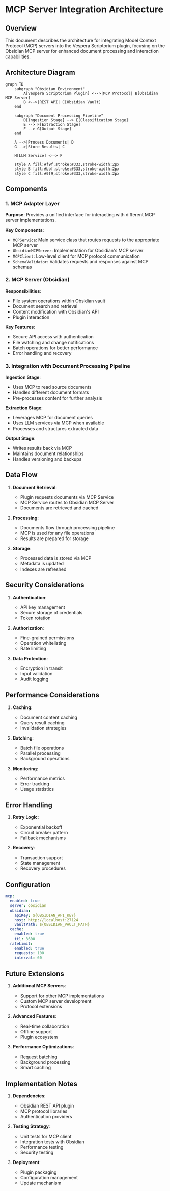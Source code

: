 # MCP Server Integration Architecture

## Overview

This document describes the architecture for integrating Model Context Protocol (MCP) servers into the Vespera Scriptorium plugin, focusing on the Obsidian MCP server for enhanced document processing and interaction capabilities.

## Architecture Diagram

```mermaid
graph TD
    subgraph "Obsidian Environment"
        A[Vespera Scriptorium Plugin] <-->|MCP Protocol| B[Obsidian MCP Server]
        B <-->|REST API| C[Obsidian Vault]
    end
    
    subgraph "Document Processing Pipeline"
        D[Ingestion Stage] --> E[Classification Stage]
        E --> F[Extraction Stage]
        F --> G[Output Stage]
    end
    
    A -->|Process Documents| D
    G -->|Store Results| C
    
    H[LLM Service] <--> F
    
    style A fill:#f9f,stroke:#333,stroke-width:2px
    style B fill:#bbf,stroke:#333,stroke-width:2px
    style C fill:#9f9,stroke:#333,stroke-width:2px
```

## Components

### 1. MCP Adapter Layer

**Purpose**: Provides a unified interface for interacting with different MCP server implementations.

**Key Components**:

- `MCPService`: Main service class that routes requests to the appropriate MCP server
- `ObsidianMCPServer`: Implementation for Obsidian's MCP server
- `MCPClient`: Low-level client for MCP protocol communication
- `SchemaValidator`: Validates requests and responses against MCP schemas

### 2. MCP Server (Obsidian)

**Responsibilities**:

- File system operations within Obsidian vault
- Document search and retrieval
- Content modification with Obsidian's API
- Plugin interaction

**Key Features**:

- Secure API access with authentication
- File watching and change notifications
- Batch operations for better performance
- Error handling and recovery

### 3. Integration with Document Processing Pipeline

**Ingestion Stage**:

- Uses MCP to read source documents
- Handles different document formats
- Pre-processes content for further analysis

**Extraction Stage**:

- Leverages MCP for document queries
- Uses LLM services via MCP when available
- Processes and structures extracted data

**Output Stage**:

- Writes results back via MCP
- Maintains document relationships
- Handles versioning and backups

## Data Flow

1. **Document Retrieval**:
   - Plugin requests documents via MCP Service
   - MCP Service routes to Obsidian MCP Server
   - Documents are retrieved and cached

2. **Processing**:
   - Documents flow through processing pipeline
   - MCP is used for any file operations
   - Results are prepared for storage

3. **Storage**:
   - Processed data is stored via MCP
   - Metadata is updated
   - Indexes are refreshed

## Security Considerations

1. **Authentication**:
   - API key management
   - Secure storage of credentials
   - Token rotation

2. **Authorization**:
   - Fine-grained permissions
   - Operation whitelisting
   - Rate limiting

3. **Data Protection**:
   - Encryption in transit
   - Input validation
   - Audit logging

## Performance Considerations

1. **Caching**:
   - Document content caching
   - Query result caching
   - Invalidation strategies

2. **Batching**:
   - Batch file operations
   - Parallel processing
   - Background operations

3. **Monitoring**:
   - Performance metrics
   - Error tracking
   - Usage statistics

## Error Handling

1. **Retry Logic**:
   - Exponential backoff
   - Circuit breaker pattern
   - Fallback mechanisms

2. **Recovery**:
   - Transaction support
   - State management
   - Recovery procedures

## Configuration

```yaml
mcp:
  enabled: true
  server: obsidian
  obsidian:
    apiKey: ${OBSIDIAN_API_KEY}
    host: http://localhost:27124
    vaultPath: ${OBSIDIAN_VAULT_PATH}
  cache:
    enabled: true
    ttl: 3600
  rateLimit:
    enabled: true
    requests: 100
    interval: 60
```

## Future Extensions

1. **Additional MCP Servers**:
   - Support for other MCP implementations
   - Custom MCP server development
   - Protocol extensions

2. **Advanced Features**:
   - Real-time collaboration
   - Offline support
   - Plugin ecosystem

3. **Performance Optimizations**:
   - Request batching
   - Background processing
   - Smart caching

## Implementation Notes

1. **Dependencies**:
   - Obsidian REST API plugin
   - MCP protocol libraries
   - Authentication providers

2. **Testing Strategy**:
   - Unit tests for MCP client
   - Integration tests with Obsidian
   - Performance testing
   - Security testing

3. **Deployment**:
   - Plugin packaging
   - Configuration management
   - Update mechanism

